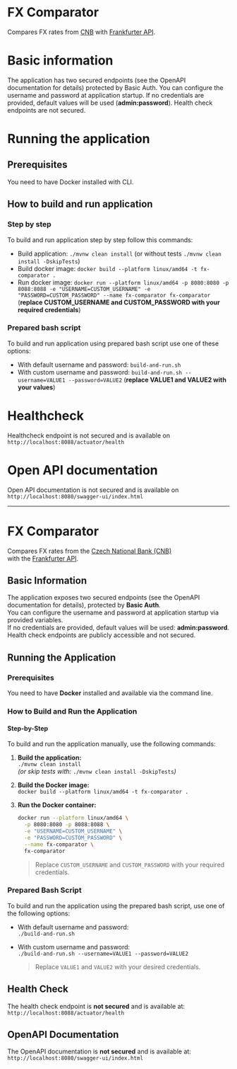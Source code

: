 # FX Comparator

Compares FX rates from [CNB](https://www.cnb.cz/cs/financni_trhy/devizovy_trh/kurzy_devizoveho_trhu/denni_kurz.txt)
with [Frankfurter API](https://frankfurter.dev/).

# Basic information

The application has two secured endpoints (see the OpenAPI documentation for details) protected by Basic Auth. You can 
configure the username and password at application startup. If no credentials are provided, default values will be used 
(**admin:password**). Health check endpoints are not secured.

# Running the application

## Prerequisites
You need to have Docker installed with CLI.

## How to build and run application

### Step by step
To build and run application step by step follow this commands:
* Build application: `./mvnw clean install` (or without tests `./mvnw clean install -DskipTests`)
* Build docker image: `docker build --platform linux/amd64 -t fx-comparator .`
* Run docker image: `docker run --platform linux/amd64 -p 8080:8080 -p 8088:8088 -e "USERNAME=CUSTOM_USERNAME" -e "PASSWORD=CUSTOM_PASSWORD" --name fx-comparator fx-comparator` 
(**replace CUSTOM_USERNAME and CUSTOM_PASSWORD with your required credentials**)

### Prepared bash script
To build and run application using prepared bash script use one of these options:
* With default username and password: `build-and-run.sh`
* With custom username and password: `build-and-run.sh --username=VALUE1 --password=VALUE2` (**replace VALUE1 and VALUE2 with your values**)

# Healthcheck
Healthcheck endpoint is not secured and is available on `http://localhost:8088/actuator/health`

# Open API documentation
Open API documentation is not secured and is available on `http://localhost:8080/swagger-ui/index.html`

----------------------------------------

# FX Comparator

Compares FX rates from the [Czech National Bank (CNB)](https://www.cnb.cz/cs/financni_trhy/devizovy_trh/kurzy_devizoveho_trhu/denni_kurz.txt)  
with the [Frankfurter API](https://frankfurter.dev/).

## Basic Information

The application exposes two secured endpoints (see the OpenAPI documentation for details), protected by **Basic Auth**.  
You can configure the username and password at application startup via provided variables.  
If no credentials are provided, default values will be used: **admin:password**.  
Health check endpoints are publicly accessible and not secured.

## Running the Application

### Prerequisites

You need to have **Docker** installed and available via the command line.

### How to Build and Run the Application

#### Step-by-Step

To build and run the application manually, use the following commands:

1. **Build the application:**  
   `./mvnw clean install`  
   *(or skip tests with:* `./mvnw clean install -DskipTests`*)*

2. **Build the Docker image:**  
   `docker build --platform linux/amd64 -t fx-comparator .`

3. **Run the Docker container:**
   ```bash
   docker run --platform linux/amd64 \
     -p 8080:8080 -p 8088:8088 \
     -e "USERNAME=CUSTOM_USERNAME" \
     -e "PASSWORD=CUSTOM_PASSWORD" \
     --name fx-comparator \
     fx-comparator
   ```
   > Replace `CUSTOM_USERNAME` and `CUSTOM_PASSWORD` with your required credentials.

### Prepared Bash Script

To build and run the application using the prepared bash script, use one of the following options:

- With default username and password:  
  `./build-and-run.sh`

- With custom username and password:  
  `./build-and-run.sh --username=VALUE1 --password=VALUE2`
  > Replace `VALUE1` and `VALUE2` with your desired credentials.

## Health Check

The health check endpoint is **not secured** and is available at:  
`http://localhost:8088/actuator/health`

## OpenAPI Documentation

The OpenAPI documentation is **not secured** and is available at:  
`http://localhost:8080/swagger-ui/index.html`
